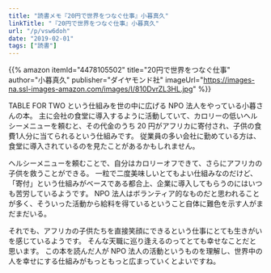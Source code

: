 ```yaml
---
title: "読書メモ『20円で世界をつなぐ仕事』小暮真久"
linkTitle: "『20円で世界をつなぐ仕事』小暮真久"
url: "/p/vsw6doh"
date: "2019-02-01"
tags: ["読書"]
---
```


{{% amazon
  itemId="4478105502"
  title="20円で世界をつなぐ仕事"
  author="小暮真久"
  publisher="ダイヤモンド社"
  imageUrl="https://images-na.ssl-images-amazon.com/images/I/810DvrZL3HL.jpg"
%}}

TABLE FOR TWO という仕組みを世の中に広げる NPO 法人をやっている小暮さんの本。
主に会社の食堂に導入するように活動していて、カロリーの低いヘルシーメニューを頼むと、その代金のうち 20 円がアフリカに寄付され、子供の食費1人分に当てられるという仕組みです。
従業員の多い会社に勤めている方は、食堂に導入されているのを見たことがあるかもしれません。

ヘルシーメニューを頼むことで、自分はカロリーオフできて、さらにアフリカの子供を救うことができる。
一粒で二度美味しいとてもよい仕組みなのだけど、「寄付」という仕組みがベースである都合上、企業に導入してもらうのにはいつも苦労しているようです。
NPO 法人はボランティア的なものだと思われることが多く、そういった活動から給料を得ているということ自体に難色を示す人がまだまだいる。

それでも、アフリカの子供たちを直接笑顔にできるという仕事にとても生きがいを感じているようです。
そんな天職に巡り逢えるのってとても幸せなことだと思います。
この本を読んだ人が NPO 法人の活動というものを理解し、世界中の人を幸せにする仕組みがもっともっと広まっていくとよいですね。

